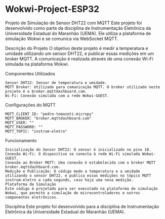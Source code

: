 # Wokwi-Project-ESP32
Projeto de Simulação de Sensor DHT22 com MQTT
Este projeto foi desenvolvido como parte da disciplina de Instrumentação Eletrônica da Universidade Estadual do Maranhão (UEMA). Ele utiliza a plataforma de simulação Wokwi e se comunica via WebSocket MQTT.

Descrição do Projeto
O objetivo deste projeto é medir a temperatura e umidade utilizando um sensor DHT22, e publicar essas medições em um broker MQTT. A comunicação é realizada através de uma conexão Wi-Fi simulada na plataforma Wokwi.

Componentes Utilizados
```
Sensor DHT22: Sensor de temperatura e umidade.
MQTT Broker: Utilizado para comunicação MQTT. O broker utilizado neste projeto é o broker.mqttdashboard.com.
Wi-Fi: Conexão simulada com a rede Wokwi-GUEST.
```
Configurações do MQTT
```
MQTT_CLIENT_ID: "pedro-tomazeti-micropy"
MQTT_BROKER: "broker.mqttdashboard.com"
MQTT_USER: ""
MQTT_PASSWORD: ""
MQTT_TOPIC: "instrum-eletro"
```
Funcionamento
```
Inicialização do Sensor DHT22: O sensor é inicializado no pino 18.
Conexão Wi-Fi: O dispositivo se conecta à rede Wi-Fi simulada Wokwi-GUEST.
Conexão ao Broker MQTT: Uma conexão é estabelecida com o broker MQTT broker.mqttdashboard.com.
Medição e Publicação: O código mede a temperatura e a umidade utilizando o sensor DHT22, e publica essas medições no tópico MQTT instrum-eletro a cada segundo, caso haja uma nova medição.
Plataforma de Simulação
Este código é projetado para ser executado na plataforma de simulação Wokwi, que permite a simulação de microcontroladores e outros componentes eletrônicos.
```
Disciplina
Este projeto foi desenvolvido para a disciplina de Instrumentação Eletrônica da Universidade Estadual do Maranhão (UEMA).
